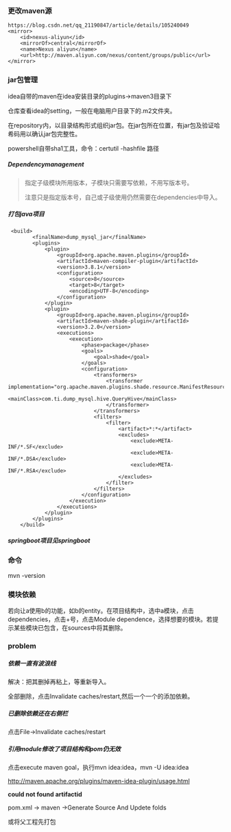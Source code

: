 ### 更改maven源

```
https://blog.csdn.net/qq_21190847/article/details/105240049
<mirror>
    <id>nexus-aliyun</id>
    <mirrorOf>central</mirrorOf>
    <name>Nexus aliyun</name>
    <url>http://maven.aliyun.com/nexus/content/groups/public</url>
</mirror>
```



### jar包管理

idea自带的maven在idea安装目录的plugins->maven3目录下

仓库查看idea的setting，一般在电脑用户目录下的.m2文件夹。

在repository内，以目录结构形式组织jar包。在jar包所在位置，有jar包及验证哈希码用以确认jar包完整性。

powershell自带sha1工具，命令：certutil -hashfile 路径

##### Dependencymanagement

> 指定子级模块所用版本，子模块只需要写依赖，不用写版本号。
>
> 注意只是指定版本号，自己或子级使用仍然需要在dependencies中导入。

##### 打包java项目

```
 <build>
        <finalName>dump_mysql_jar</finalName>
        <plugins>
            <plugin>
                <groupId>org.apache.maven.plugins</groupId>
                <artifactId>maven-compiler-plugin</artifactId>
                <version>3.8.1</version>
                <configuration>
                    <source>8</source>
                    <target>8</target>
                    <encoding>UTF-8</encoding>
                </configuration>
            </plugin>
            <plugin>
                <groupId>org.apache.maven.plugins</groupId>
                <artifactId>maven-shade-plugin</artifactId>
                <version>3.2.0</version>
                <executions>
                    <execution>
                        <phase>package</phase>
                        <goals>
                            <goal>shade</goal>
                        </goals>
                        <configuration>
                            <transformers>
                                <transformer implementation="org.apache.maven.plugins.shade.resource.ManifestResourceTransformer">
                                    <mainClass>com.ti.dump_mysql.hive.QueryHive</mainClass>
                                </transformer>
                            </transformers>
                            <filters>
                                <filter>
                                    <artifact>*:*</artifact>
                                    <excludes>
                                        <exclude>META-INF/*.SF</exclude>
                                        <exclude>META-INF/*.DSA</exclude>
                                        <exclude>META-INF/*.RSA</exclude>
                                    </excludes>
                                </filter>
                            </filters>
                        </configuration>
                    </execution>
                </executions>
            </plugin>
        </plugins>
    </build>
```

##### springboot项目见springboot

### 命令

mvn -version

### 模块依赖

若向让a使用b的功能，如b的entity。在项目结构中，选中a模块，点击dependencies，点击+号，点击Module dependence，选择想要的模块。若提示某些模块已包含，在sources中将其删除。

### problem

##### 依赖一直有波浪线

解决：把其删掉再粘上，等重新导入。

全部删除，点击Invalidate caches/restart,然后一个一个的添加依赖。

##### 已删除依赖还在右侧栏

点击File->Invalidate caches/restart

##### 引用module修改了项目结构和pom仍无效

点击execute maven goal，执行mvn idea:idea，mvn -U idea:idea

http://maven.apache.org/plugins/maven-idea-plugin/usage.html

**could not found artifactid**

pom.xml -> maven ->Generate Source And Updete folds

或将父工程先打包